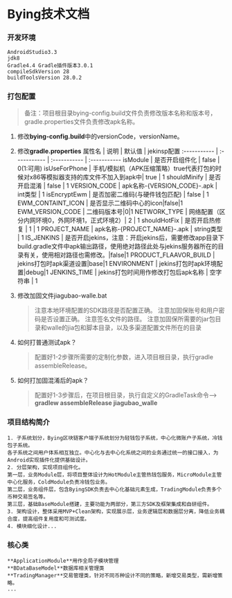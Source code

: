 # Bying技术文档

### 开发环境
    AndroidStudio3.3
    jdk8
    Gradle4.4 Gradle插件版本3.0.1
    compileSdkVersion 28
    buildToolsVersion 28.0.2

### 打包配置
> 备注：项目根目录bying-config.build文件负责修改版本名称和版本号，gradle.properties文件负责修改apk名称。

1. 修改**bying-config.build**中的versionCode，versionName。
2. 修改**gradle.properties**
	属性名 | 说明 | 默认值 | jekinsp配置
    :----------- | :----------- | :----------- | :-----------
    isModule         | 是否开启组件化        | false | 0(1:可用)
    isUseForPhone	 | 手机/模拟机（APK压缩策略）true代表打包的时候对x86等模拟器支持的库文件不加入到apk中| true | 1
    shouldMinify	|  是否开启混淆	| false | 1
    VERSION_CODE	| apk名称-{VERSION_CODE}-.apk	| int类型 | 1
    isEncryptEwm	| 是否加密二维码(与硬件钱包匹配) | false | 1
    EWM_CONTAINT_ICON	| 是否显示二维码中心的icon|false|1
    EWM_VERSION_CODE	| 二维码版本号|0|1
    NETWORK_TYPE	| 网络配置（区分内网环境0，外网环境1，正式环境2）| 2 | 1
    shouldHotFix	| 是否开启热修复	| 1 | 1
    PROJECT_NAME	| apk名称-{PROJECT_NAME}-.apk	| string类型 | 1
    IS_JENKINS		| 是否开启jekins，注意：开启jekins后，需要修改app目录下build.gradle文件中apk输出路径，使用绝对路径此处与jekins服务器所在的目录有关，使用相对路径也需修改。|false|1
    PRODUCT_FLAAVOR_BUILD | jekins打包时apk渠道设置|base|1
    ENVIRONMENT		| jekins打包时apk环境配置|debug|1
    JENKINS_TIME    | jekins打包时间用作修改打包后apk名称 | 空字符串 | 1

3. 修改加固文件jiagubao-walle.bat

    > 注意本地环境配置的SDK路径是否配置正确。
    注意加固保账号和用户密码是否设置正确。
    注意签名文件的路径。
    注意加固保所需要的jar包目录和walle的jia包和脚本目录，以及多渠道配置文件所在的目录

4. 如何打普通测试apk？

    > 配置好1-2步骤所需要的定制化参数，进入项目根目录，执行gradle assembleRelease。

5. 如何打加固混淆后的apk？

    > 配置好1-3步骤后，在项目根目录，执行自定义的GradleTask命令--> **gradlew assembleRelease jiagubao_walle**

### 项目结构简介
    1. 子系统划分，Bying区块链客户端子系统划分为轻钱包子系统，中心化微账户子系统，冷钱包子系统。
    各子系统之间用户体系相互独立。中心化与去中心化系统之间的业务通过统一的接口接入，为Android实现插件化提供基础设计。
    2. 分层架构，实现项目组件化。
    第一层，业务Module层，将项目整体设计为HotModule主管热钱包服务，MicroModule主管中心化服务，ColdModule负责冷钱包业务。
    第二层，业务组件层，包含ByingSDK负责去中心化基础元素生成，TradingModule负责多个币种交易签名等。
    第三层，基础BaseModule搭建，主要功能为两部分，第三方SDK及框架集成和自研组件。
    3. 架构设计，整体采用MVP+Clean架构，实现展示层，业务逻辑层和数据层分离，降低业务耦
    合度，提高组件复用度和可测试度。
    4. 模块细化设计...

### 核心类
    **ApplicationModule**用作全局子模块管理
    **BDataBaseModel**数据库相关管理类
    **TradingManager**交易管理类，针对不同币种设计不同的策略，新增交易类型，需新增策略。
    ...